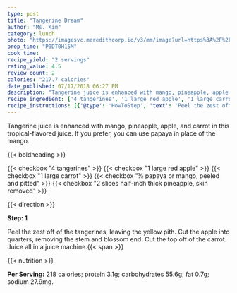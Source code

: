 ```yaml
---
type: post
title: "Tangerine Dream"
author: "Ms. Kim"
category: lunch
photo: "https://imagesvc.meredithcorp.io/v3/mm/image?url=https%3A%2F%2Fimages.media-allrecipes.com%2Fuserphotos%2F3237742.jpg"
prep_time: "P0DT0H15M"
cook_time: 
recipe_yield: "2 servings"
rating_value: 4.5
review_count: 2
calories: "217.7 calories"
date_published: 07/17/2018 06:27 PM
description: "Tangerine juice is enhanced with mango, pineapple, apple, and carrot in this tropical-flavored juice.  If you prefer, you can use papaya in place of the mango."
recipe_ingredient: ['4 tangerines', '1 large red apple', '1 large carrot', '½ papaya or mango, peeled and pitted', '2 slices half-inch thick pineapple, skin removed']
recipe_instructions: [{'@type': 'HowToStep', 'text': 'Peel the zest off of the tangerines, leaving the yellow pith.  Cut the apple into quarters, removing the stem and blossom end.  Cut the top off of the carrot.  Juice all in a juice machine.\n'}]
---
```


Tangerine juice is enhanced with mango, pineapple, apple, and carrot in this tropical-flavored juice.  If you prefer, you can use papaya in place of the mango. 

{{< boldheading >}}

{{< checkbox "4  tangerines" >}}
{{< checkbox "1 large red apple" >}}
{{< checkbox "1 large carrot" >}}
{{< checkbox "½  papaya or mango, peeled and pitted" >}}
{{< checkbox "2 slices half-inch thick pineapple, skin removed" >}}


{{< direction >}}

**Step: 1**

Peel the zest off of the tangerines, leaving the yellow pith.  Cut the apple into quarters, removing the stem and blossom end.  Cut the top off of the carrot.  Juice all in a juice machine.{{< span >}}

{{< nutrition >}}

**Per Serving:** 218 calories; protein 3.1g; carbohydrates 55.6g; fat 0.7g; sodium 27.9mg.